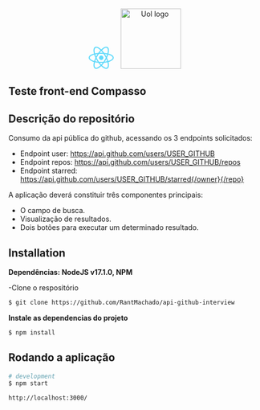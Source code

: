<p align="center">
  <br>
  <a href="http://nestjs.com/" target="blank"><img src="data:image/svg+xml;base64,PHN2ZyB4bWxucz0iaHR0cDovL3d3dy53My5vcmcvMjAwMC9zdmciIHZpZXdCb3g9Ii0xMS41IC0xMC4yMzE3NCAyMyAyMC40NjM0OCI+CiAgPHRpdGxlPlJlYWN0IExvZ288L3RpdGxlPgogIDxjaXJjbGUgY3g9IjAiIGN5PSIwIiByPSIyLjA1IiBmaWxsPSIjNjFkYWZiIi8+CiAgPGcgc3Ryb2tlPSIjNjFkYWZiIiBzdHJva2Utd2lkdGg9IjEiIGZpbGw9Im5vbmUiPgogICAgPGVsbGlwc2Ugcng9IjExIiByeT0iNC4yIi8+CiAgICA8ZWxsaXBzZSByeD0iMTEiIHJ5PSI0LjIiIHRyYW5zZm9ybT0icm90YXRlKDYwKSIvPgogICAgPGVsbGlwc2Ugcng9IjExIiByeT0iNC4yIiB0cmFuc2Zvcm09InJvdGF0ZSgxMjApIi8+CiAgPC9nPgo8L3N2Zz4K" width="50" alt="React Logo" style="margin-right: 10px;" /></a>
  <a href="http://nestjs.com/" target="blank"><img src="https://logodownload.org/wp-content/uploads/2018/09/uol-logo-4-1.png" width="120" marin_left="10px" alt="Uol logo" /></a>
 
</p>


## Teste front-end Compasso

## Descrição do repositório
Consumo da api pública do github, acessando os 3 endpoints solicitados:

* Endpoint user: https://api.github.com/users/USER_GITHUB
* Endpoint repos: https://api.github.com/users/USER_GITHUB/repos
* Endpoint starred: https://api.github.com/users/USER_GITHUB/starred{/owner}{/repo}

A aplicação deverá constituir três componentes principais:

* O campo de busca.
* Visualização de resultados.
* Dois botões para executar um determinado resultado.

## Installation

**Dependências: NodeJS v17.1.0, NPM**

-Clone o respositório


```bash
$ git clone https://github.com/RantMachado/api-github-interview
```

**Instale as dependencias do projeto**


```bash
$ npm install
```

## Rodando a aplicação

```bash
# development
$ npm start
```


```
http://localhost:3000/
```
